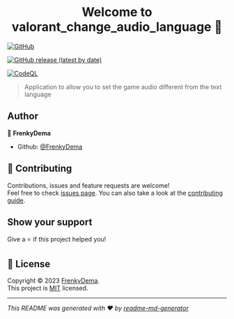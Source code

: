 <h1 align="center">Welcome to valorant_change_audio_language 👋</h1>

[![GitHub](https://img.shields.io/github/license/FrenkyDema/valorant_change_audio_language)](https://github.com/FrenkyDema/valorant_change_audio_language/blob/main/LICENSE)

[![GitHub release (latest by date)](https://img.shields.io/github/v/release/FrenkyDema/valorant_change_audio_language)](https://github.com/FrenkyDema/valorant_change_audio_language/releases/latest)

[![CodeQL](https://github.com/FrenkyDema/valorant_change_audio_language/actions/workflows/github-code-scanning/codeql/badge.svg)](https://github.com/FrenkyDema/valorant_change_audio_language/actions/workflows/github-code-scanning/codeql)


> Application to allow you to set the game audio different from the text language

## Author

👤 **FrenkyDema**

- Github: [@FrenkyDema](https://github.com/FrenkyDema)

## 🤝 Contributing

Contributions, issues and feature requests are welcome!<br />Feel free to check [issues page](https://github.com/FrenkyDema/valorant_change_audio_language/issues/new/choose). You can also take a look at the [contributing guide](https://github.com/FrenkyDema/valorant_change_audio_language/blob/main/.github/CODE_OF_CONDUCT.md).

## Show your support

Give a ⭐️ if this project helped you!

## 📝 License

Copyright © 2023 [FrenkyDema](https://github.com/FrenkyDema).<br />
This project is [MIT](https://github.com/FrenkyDema/valorant_change_audio_language/blob/main/LICENSE) licensed.

---

_This README was generated with ❤️ by [readme-md-generator](https://github.com/kefranabg/readme-md-generator)_
